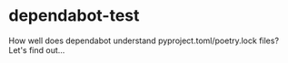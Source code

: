 # dependabot-test

How well does dependabot understand pyproject.toml/poetry.lock files?  Let's find out...
